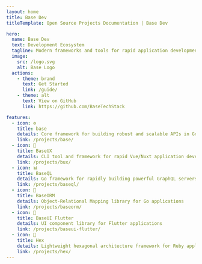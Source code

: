 ```yaml
---
layout: home
title: Base Dev
titleTemplate: Open Source Projects Documentation | Base Dev

hero:
  name: Base Dev
  text: Development Ecosystem
  tagline: Modern frameworks and tools for rapid application development used by BaseCode Inc.
  image:
    src: /logo.svg
    alt: Base Logo
  actions:
    - theme: brand
      text: Get Started
      link: /guide/
    - theme: alt
      text: View on GitHub
      link: https://github.com/BaseTechStack

features:
  - icon: ⚙️
    title: base
    details: Core framework for building robust and scalable APIs in Go
    link: /projects/base/
  - icon: 🚀
    title: BaseUX
    details: CLI tool and framework for rapid Vue/Nuxt application development with entity management
    link: /projects/bux/
  - icon: 📊
    title: BaseQL
    details: Go framework for rapidly building powerful GraphQL servers
    link: /projects/baseql/
  - icon: 💾
    title: BaseORM
    details: Object-Relational Mapping library for Go applications
    link: /projects/baseorm/
  - icon: 📱
    title: BaseUI Flutter
    details: UI component library for Flutter applications
    link: /projects/baseui-flutter/
  - icon: 🥮
    title: Hex
    details: Lightweight hexagonal architecture framework for Ruby applications
    link: /projects/hex/
---
```

